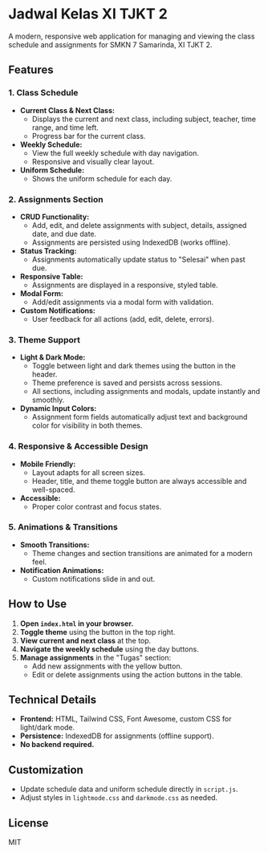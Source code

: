 # Jadwal Kelas XI TJKT 2

A modern, responsive web application for managing and viewing the class schedule and assignments for SMKN 7 Samarinda, XI TJKT 2.

## Features

### 1. Class Schedule
- **Current Class & Next Class:**
  - Displays the current and next class, including subject, teacher, time range, and time left.
  - Progress bar for the current class.
- **Weekly Schedule:**
  - View the full weekly schedule with day navigation.
  - Responsive and visually clear layout.
- **Uniform Schedule:**
  - Shows the uniform schedule for each day.

### 2. Assignments Section
- **CRUD Functionality:**
  - Add, edit, and delete assignments with subject, details, assigned date, and due date.
  - Assignments are persisted using IndexedDB (works offline).
- **Status Tracking:**
  - Assignments automatically update status to "Selesai" when past due.
- **Responsive Table:**
  - Assignments are displayed in a responsive, styled table.
- **Modal Form:**
  - Add/edit assignments via a modal form with validation.
- **Custom Notifications:**
  - User feedback for all actions (add, edit, delete, errors).

### 3. Theme Support
- **Light & Dark Mode:**
  - Toggle between light and dark themes using the button in the header.
  - Theme preference is saved and persists across sessions.
  - All sections, including assignments and modals, update instantly and smoothly.
- **Dynamic Input Colors:**
  - Assignment form fields automatically adjust text and background color for visibility in both themes.

### 4. Responsive & Accessible Design
- **Mobile Friendly:**
  - Layout adapts for all screen sizes.
  - Header, title, and theme toggle button are always accessible and well-spaced.
- **Accessible:**
  - Proper color contrast and focus states.

### 5. Animations & Transitions
- **Smooth Transitions:**
  - Theme changes and section transitions are animated for a modern feel.
- **Notification Animations:**
  - Custom notifications slide in and out.

## How to Use
1. **Open `index.html` in your browser.**
2. **Toggle theme** using the button in the top right.
3. **View current and next class** at the top.
4. **Navigate the weekly schedule** using the day buttons.
5. **Manage assignments** in the "Tugas" section:
   - Add new assignments with the yellow button.
   - Edit or delete assignments using the action buttons in the table.

## Technical Details
- **Frontend:** HTML, Tailwind CSS, Font Awesome, custom CSS for light/dark mode.
- **Persistence:** IndexedDB for assignments (offline support).
- **No backend required.**

## Customization
- Update schedule data and uniform schedule directly in `script.js`.
- Adjust styles in `lightmode.css` and `darkmode.css` as needed.

## License
MIT
